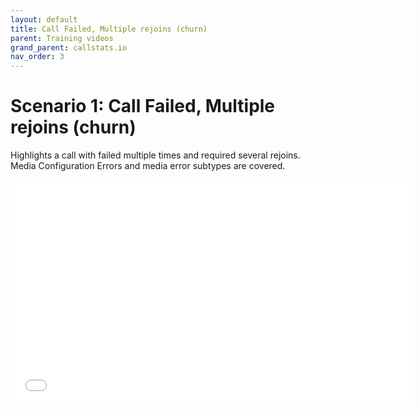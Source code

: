```yaml
---
layout: default
title: Call Failed, Multiple rejoins (churn)
parent: Training videos
grand_parent: callstats.io
nav_order: 3
---
```


# Scenario 1: Call Failed, Multiple rejoins (churn)

Highlights a call with failed multiple times and required several rejoins. Media Configuration Errors and media error subtypes are covered.

<iframe class="vidyard_iframe" src="//play.vidyard.com/L6yeoHSHhabtcSHZDwf5ih.html?" width=640 height=360 scrolling="no" frameborder="0" allowtransparency="true" allowfullscreen></iframe>
